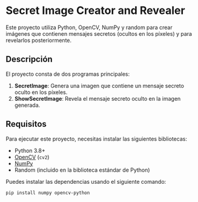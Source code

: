 # Secret Image Creator and Revealer

Este proyecto utiliza Python, OpenCV, NumPy y random para crear imágenes que contienen mensajes secretos (ocultos en los píxeles) y para revelarlos posteriormente. 

## Descripción

El proyecto consta de dos programas principales:

1. **SecretImage**: Genera una imagen que contiene un mensaje secreto oculto en los píxeles.
2. **ShowSecretImage**: Revela el mensaje secreto oculto en la imagen generada.

## Requisitos

Para ejecutar este proyecto, necesitas instalar las siguientes bibliotecas:

- Python 3.8+
- [OpenCV](https://opencv.org/) (`cv2`)
- [NumPy](https://numpy.org/)
- Random (incluido en la biblioteca estándar de Python)

Puedes instalar las dependencias usando el siguiente comando:

```bash
pip install numpy opencv-python
